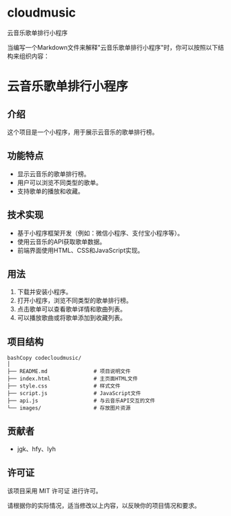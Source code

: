 # cloudmusic
云音乐歌单排行小程序

当编写一个Markdown文件来解释"云音乐歌单排行小程序"时，你可以按照以下结构来组织内容：

# 云音乐歌单排行小程序

## 介绍

这个项目是一个小程序，用于展示云音乐的歌单排行榜。

## 功能特点

- 显示云音乐的歌单排行榜。
- 用户可以浏览不同类型的歌单。
- 支持歌单的播放和收藏。

## 技术实现

- 基于小程序框架开发（例如：微信小程序、支付宝小程序等）。
- 使用云音乐的API获取歌单数据。
- 前端界面使用HTML、CSS和JavaScript实现。

## 用法

1. 下载并安装小程序。
2. 打开小程序，浏览不同类型的歌单排行榜。
3. 点击歌单可以查看歌单详情和歌曲列表。
4. 可以播放歌曲或将歌单添加到收藏列表。

## 项目结构

```
bashCopy codecloudmusic/
│
├── README.md               # 项目说明文件
├── index.html              # 主页面HTML文件
├── style.css               # 样式文件
├── script.js               # JavaScript文件
├── api.js                  # 与云音乐API交互的文件
└── images/                 # 存放图片资源
```

## 贡献者

- jgk、hfy、lyh

## 许可证

该项目采用 MIT 许可证 进行许可。

请根据你的实际情况，适当修改以上内容，以反映你的项目情况和要求。
